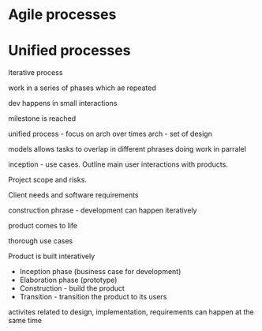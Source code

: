 # Agile processes

# Unified processes

Iterative process

work in a series of phases which ae repeated

dev happens in small interactions

milestone is reached

unified process - focus on arch over times
arch - set of design

models allows tasks to overlap in different phrases
doing work in parralel

inception - use cases. Outline main user interactions with products.

Project scope and risks.

Client needs and software requirements

construction phrase - development can happen iteratively

product comes to life

thorough use cases

Product is built interatively

* Inception phase (business case for development)
* Elaboration phase (prototype)
* Construction - build the product
* Transition - transition the product to its users

activites related to design, implementation, requirements can happen at the same time

